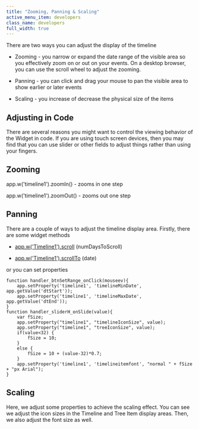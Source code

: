 ```yaml
---
title: "Zooming, Panning & Scaling"
active_menu_item: developers
class_name: developers
full_width: true
---
```



There are two ways you can adjust the display of the timeline

 - Zooming - you narrow or expand the date range of the visible area so you effectively zoom on or out on your events. On a desktop browser, you can use the scroll wheel to adjust the zooming.

 - Panning - you can click and drag your mouse to pan the visible area to show earlier or later events

 - Scaling - you increase of decrease the physical size of the items

## Adjusting in Code

There are several reasons you might want to control the viewing behavior of the Widget in code. If you are using touch screen devices, then you may find that you can use slider or other fields to adjust things rather than using your fingers.

## Zooming

app.w('timeline1').zoomIn() - zooms in one step

app.w('timeline1').zoomOut() - zooms out one step

## Panning

There are a couple of ways to adjust the timeline display area. Firstly, there are some widget methods

 - [app.w('Timeline1').scroll](/developers/user-guide/scripting-apis/client-api/widget-object-functions/timeline/scroll) (numDaysToScroll)

 - [app.w('Timeline1').scrollTo](/developers/user-guide/scripting-apis/client-api/useful-browser-functions/scrollto) (date)

or you can set properties

    function handler_btnSetRange_onClick(mouseev){
        app.setProperty('timeline1', 'timelineMinDate', app.getValue('dtStart'));
        app.setProperty('timeline1', 'timelineMaxDate', app.getValue('dtEnd'));
    }
    function handler_sliderH_onSlide(value){
        var fSize;
        app.setProperty("timeline1", "timelineIconSize", value);
        app.setProperty("timeline1", "treeIconSize", value);
        if(value<32) {
            fSize = 10;
        }
        else {
            fSize = 10 + (value-32)*0.7;
        }
        app.setProperty('timeline1', 'timelineitemfont', "normal " + fSize + "px Arial");
    }
   

## Scaling

Here, we adjust some properties to achieve the scaling effect. You can see we adjust the icon sizes in the Timeline and Tree Item display areas. Then, we also adjust the font size as well.

